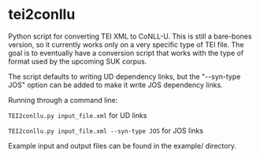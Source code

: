 # tei2conllu

Python script for converting TEI XML to CoNLL-U. This is still a bare-bones version, so it currently works only on a very specific type of TEI file. The goal is to eventually have a conversion script that works with the type of format used by the upcoming SUK corpus.

The script defaults to writing UD dependency links, but the "--syn-type JOS" option can be added to make it write JOS dependency links.

Running through a command line:

`TEI2conllu.py input_file.xml` for UD links

`TEI2conllu.py input_file.xml --syn-type JOS` for JOS links

Example input and output files can be found in the example/ directory.
